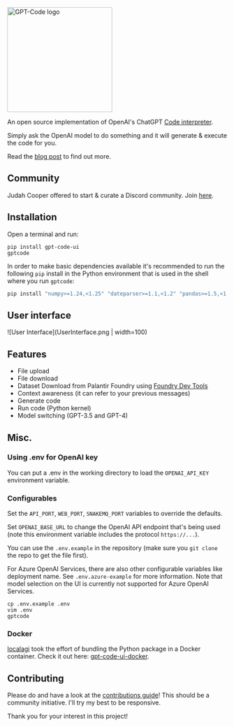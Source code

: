 <img src="https://github.com/ricklamers/gpt-code-ui/assets/1309307/9ad4061d-2e26-4407-9431-109b650fb022" alt="GPT-Code logo" width=240 />

An open source implementation of OpenAI's ChatGPT [Code interpreter](https://openai.com/blog/chatgpt-plugins#code-interpreter).

Simply ask the OpenAI model to do something and it will generate & execute the code for you.

Read the [blog post](https://ricklamers.io/posts/gpt-code) to find out more.

## Community
Judah Cooper offered to start & curate a Discord community. Join [here](https://discord.gg/ZmTQwpkYu6).

## Installation

Open a terminal and run:

```
pip install gpt-code-ui
gptcode
```

In order to make basic dependencies available it's recommended to run the following `pip` install
in the Python environment that is used in the shell where you run `gptcode`:

```sh
pip install "numpy>=1.24,<1.25" "dateparser>=1.1,<1.2" "pandas>=1.5,<1.6" "geopandas>=0.13,<0.14" "tabulate>=0.9.0<1.0" "PyPDF2>=3.0,<3.1" "pdfminer>=20191125,<20191200" "pdfplumber>=0.9,<0.10" "matplotlib>=3.7,<3.8"
```

## User interface
![User Interface](UserInterface.png | width=100)
 
## Features
- File upload
- File download
- Dataset Download from Palantir Foundry using [Foundry Dev Tools](https://github.com/emdgroup/foundry-dev-tools)
- Context awareness (it can refer to your previous messages)
- Generate code
- Run code (Python kernel)
- Model switching (GPT-3.5 and GPT-4)

## Misc.
### Using .env for OpenAI key
You can put a .env in the working directory to load the `OPENAI_API_KEY` environment variable.

### Configurables
Set the `API_PORT`, `WEB_PORT`, `SNAKEMQ_PORT` variables to override the defaults.

Set `OPENAI_BASE_URL` to change the OpenAI API endpoint that's being used (note this environment variable includes the protocol `https://...`).

You can use the `.env.example` in the repository (make sure you `git clone` the repo to get the file first).

For Azure OpenAI Services, there are also other configurable variables like deployment name. See `.env.azure-example` for more information.
Note that model selection on the UI is currently not supported for Azure OpenAI Services.

```
cp .env.example .env
vim .env
gptcode
```

### Docker
[localagi](https://github.com/localagi) took the effort of bundling the Python package in a Docker container. Check it out here: [gpt-code-ui-docker](https://github.com/localagi/gpt-code-ui-docker).

## Contributing
Please do and have a look at the [contributions guide](.github/CONTRIBUTING.md)! This should be a community initiative. I'll try my best to be responsive.


Thank you for your interest in this project!
